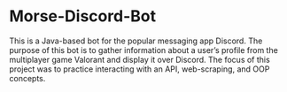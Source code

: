# Morse-Discord-Bot
This is a Java-based bot for the popular messaging app Discord. The purpose of this bot is to gather information about a user’s profile from the multiplayer game Valorant and display it over Discord. The focus of this project was to practice interacting with an API, web-scraping, and OOP concepts. 
